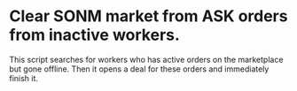 # Clear SONM market from ASK orders from inactive workers.

This script searches for workers who has active orders on the marketplace but gone offline.
Then it opens a deal for these orders and immediately finish it.
